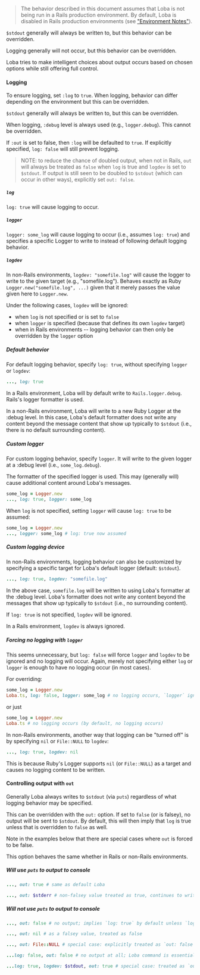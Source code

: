 > The behavior described in this document assumes that Loba is not being run in a Rails production environment. By default, Loba is disabled in Rails production environments (see ["Environment Notes"](README.md#environment-notes)).

`$stdout` generally will always be written to, but this behavior can be overridden.

Logging generally will not occur, but this behavior can be overridden.

Loba tries to make intelligent choices about output occurs based on chosen options while still offering full control.

#### Logging

To ensure logging, set `:log` to `true`. When logging, behavior can differ depending on the environment but this can be overridden.

`$stdout` generally will always be written to, but this can be overridden.

When logging, `:debug` level is always used (e.g., `logger.debug`). This cannot be overridden.

If `:out` is set to false, then `:log` will be defaulted to `true`. If explicitly specified, `log: false` will still prevent logging.

> NOTE: to reduce the chance of doubled output, when not in Rails, `out` will always be treated as `false` when `log` is true and `logdev` is set to `$stdout`. If output is still seen to be doubled to `$stdout` (which
can occur in other ways), explicitly set `out: false`.

##### `log`

`log: true` will cause logging to occur.

##### `logger`

`logger: some_log` will cause logging to occur (i.e., assumes `log: true`) and specifies a specific Logger to write to instead of following default logging behavior.

##### `logdev`

In non-Rails environments, `logdev: "somefile.log"` will cause the logger to write to the given target (e.g., "somefile.log"). Behaves exactly as Ruby `Logger.new("somefile.log", ...)` given that it merely passes the value given here to `Logger.new`.

Under the following cases, `logdev` will be ignored:
* when `log` is not specified or is set to `false`
* when `logger` is specified (because that defines its own `logdev` target)
* when in Rails environments -- logging behavior can then only be overridden by the `logger` option

##### Default behavior

For default logging behavior, specify `log: true`, without specifying `logger` or `logdev`:

```ruby
..., log: true
```

In a Rails environment, Loba will by default write to `Rails.logger.debug`. Rails's logger formatter is used.

In a non-Rails environment, Loba will write to a new Ruby Logger at the :debug level. In this case, Loba's default formatter does not write any content beyond the message content that show up typically to `$stdout` (i.e., there is no default surrounding content).

##### Custom logger

For custom logging behavior, specify `logger`. It will write to the given logger at a :debug level (i.e., `some_log.debug`).

The formatter of the specified logger is used. This may (generally will) cause additional content around Loba's messages.

```ruby
some_log = Logger.new
..., log: true, logger: some_log
```

When `log` is not specified, setting `logger` will cause `log: true` to be assumed:

```ruby
some_log = Logger.new
..., logger: some_log # log: true now assumed
```

##### Custom logging device

In non-Rails environments, logging behavior can also be customized by specifying a specific target for Loba's default logger (default: `$stdout`).

```ruby
..., log: true, logdev: "somefile.log"
```

In the above case, `somefile.log` will be written to using Loba's formatter at the :debug level. Loba's formatter does not write any content beyond the messages that show up typically to `$stdout` (i.e., no surrounding content).

If `log: true` is not specified, `logdev` will be ignored.

In a Rails environment, `logdev` is always ignored.

##### Forcing no logging with `logger`

This seems unnecessary, but `log: false` will force `logger` and `logdev` to be ignored and no logging will occur. Again, merely not specifying either `log` or `logger` is enough to have no logging occur (in most cases).

For overriding:
```ruby
some_log = Logger.new
Loba.ts, log: false, logger: some_log # no logging occurs, `logger` ignored
```

or just
```ruby
some_log = Logger.new
Loba.ts # no logging occurs (by default, no logging occurs)
```

In non-Rails environments, another way that logging can be "turned off" is by specifying `nil` or `File::NULL` to `logdev`:

```ruby
..., log: true, logdev: nil
```

This is because Ruby's Logger supports `nil` (or `File::NULL`) as a target and causes no logging content to be written.

#### Controlling output with `out`

Generally Loba always writes to `$stdout` (via `puts`) regardless of what logging behavior may be specified.

This can be overridden with the `out:` option. If set to `false` (or is falsey), no output will be sent to `$stdout`. By default, this will then imply that `log` is true unless that is overridden to `false` as well.

Note in the examples below that there are special cases where `out` is forced to be false.

This option behaves the same whether in Rails or non-Rails environments.

##### Will use `puts` to output to console

```ruby
..., out: true # same as default Loba
```

```ruby
..., out: $stderr # non-falsey value treated as true, continues to write to `$stdout` (as with any other non-falsey value)
```
##### Will not use `puts` to output to console

```ruby
..., out: false # no output; implies `log: true` by default unless `log` specified (see below)
```

```ruby
..., out: nil # as a falsey value, treated as false
```

```ruby
..., out: File::NULL # special case: explicitly treated as `out: false`
```

```ruby
...log: false, out: false # no output at all; Loba command is essentially disabled
```

```ruby
...log: true, logdev: $stdout, out: true # special case: treated as `out: false` to avoid doubling output to `$stdout`.
```
